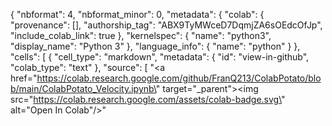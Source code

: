 {
  "nbformat": 4,
  "nbformat_minor": 0,
  "metadata": {
    "colab": {
      "provenance": [],
      "authorship_tag": "ABX9TyMWceD7DqmjZA6sOEdcOfJp",
      "include_colab_link": true
    },
    "kernelspec": {
      "name": "python3",
      "display_name": "Python 3"
    },
    "language_info": {
      "name": "python"
    }
  },
  "cells": [
    {
      "cell_type": "markdown",
      "metadata": {
        "id": "view-in-github",
        "colab_type": "text"
      },
      "source": [
        "<a href=\"https://colab.research.google.com/github/FranQ213/ColabPotato/blob/main/ColabPotato_Velocity.ipynb\" target=\"_parent\"><img src=\"https://colab.research.google.com/assets/colab-badge.svg\" alt=\"Open In Colab\"/></a>"
